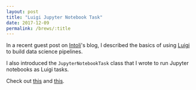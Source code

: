 ```yaml
---
layout: post
title: "Luigi Jupyter Notebook Task"
date: 2017-12-09
permalink: /brews/:title
---
```


In a recent guest post on [Intoli](https://intoli.com)'s blog, I described
the basics of using [Luigi](https://github.com/spotify/luigi) to build data
science pipelines.

I also introduced the `JupyterNotebookTask` class that I wrote to run Jupyter
notebooks as Luigi tasks.

Check out [this](https://intoli.com/blog/luigi-jupyter-notebooks/) and
[this](https://github.com/mattiaciollaro/luigi_tutorial).
